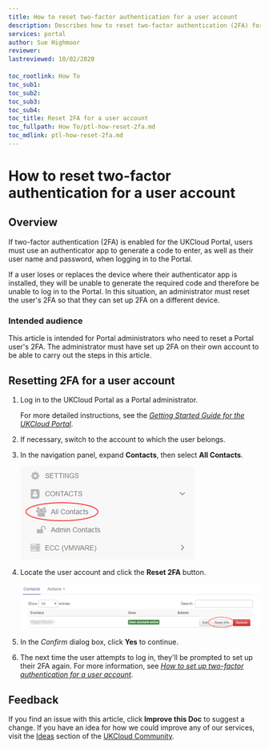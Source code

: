 ```yaml
---
title: How to reset two-factor authentication for a user account
description: Describes how to reset two-factor authentication (2FA) for a user account
services: portal
author: Sue Highmoor
reviewer: 
lastreviewed: 10/02/2020

toc_rootlink: How To
toc_sub1:
toc_sub2:
toc_sub3:
toc_sub4:
toc_title: Reset 2FA for a user account
toc_fullpath: How To/ptl-how-reset-2fa.md
toc_mdlink: ptl-how-reset-2fa.md
---
```


# How to reset two-factor authentication for a user account

## Overview

If two-factor authentication (2FA) is enabled for the UKCloud Portal, users must use an authenticator app to generate a code to enter, as well as their user name and password, when logging in to the Portal.

If a user loses or replaces the device where their authenticator app is installed, they will be unable to generate the required code and therefore be unable to log in to the Portal. In this situation, an administrator must reset the user's 2FA so that they can set up 2FA on a different device.

### Intended audience

This article is intended for Portal administrators who need to reset a Portal user's 2FA. The administrator must have set up 2FA on their own account to be able to carry out the steps in this article.

## Resetting 2FA for a user account

1. Log in to the UKCloud Portal as a Portal administrator.

    For more detailed instructions, see the [*Getting Started Guide for the UKCloud Portal*](ptl-gs.md).

2. If necessary, switch to the account to which the user belongs.

3. In the navigation panel, expand **Contacts**, then select **All Contacts**.

    ![All contacts menu option in the UKCloud Portal](images/ptl-mnu-all-contacts.png)

4. Locate the user account and click the **Reset 2FA** button.

    ![Reset 2FA button](images/ptl-contact-reset-2fa.png)

5. In the *Confirm* dialog box, click **Yes** to continue.

6. The next time the user attempts to log in, they'll be prompted to set up their 2FA again. For more information, see [*How to set up two-factor authentication for a user account*](ptl-how-setup-2fa.md).

## Feedback

If you find an issue with this article, click **Improve this Doc** to suggest a change. If you have an idea for how we could improve any of our services, visit the [Ideas](https://community.ukcloud.com/ideas) section of the [UKCloud Community](https://community.ukcloud.com).
